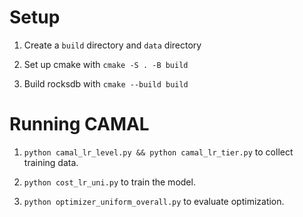 # Setup

1. Create a `build` directory and `data` directory

2. Set up cmake with `cmake -S . -B build`

3. Build rocksdb with `cmake --build build`

# Running CAMAL

1. `python camal_lr_level.py && python camal_lr_tier.py` to collect training data.

2. `python cost_lr_uni.py` to train the model.

3. `python optimizer_uniform_overall.py` to evaluate optimization.
